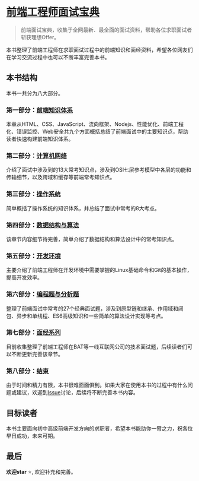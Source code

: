 # [前端工程师面试宝典](https://github.com/qulongjun/Front-End-Interview)

> 前端面试宝典，收集于全网最新、最全面的面试资料，帮助各位求职面试者斩获理想Offer。

本书整理了前端工程师在求职面试过程中的前端知识和面经资料，希望各位网友们在学习交流过程中也可以不断丰富完善本书。


## 本书结构
本书一共分为八大部分。
### 第一部分：[前端知识体系](https://qulongjun.github.io/Front-End-Interview/%E5%89%8D%E7%AB%AF%E7%9F%A5%E8%AF%86%E4%BD%93%E7%B3%BB/HTML%E7%9B%B8%E5%85%B3/1.HTML%E5%9F%BA%E7%A1%80%E5%BC%BA%E5%8C%96.html)
本章从HTML、CSS、JavaScript、流向框架、Nodejs、性能优化、前端工程化、错误监控、Web安全共九个方面概括总结了前端面试中的主要知识点，帮助读者快速构建前端知识体系。
### 第二部分：[计算机网络](https://qulongjun.github.io/Front-End-Interview/%E8%AE%A1%E7%AE%97%E6%9C%BA%E7%BD%91%E7%BB%9C/1.TCP.html)
介绍了面试中涉及到的13大常考知识点，涉及到OSI七层参考模型中各层的功能和传输细节，以及跨域和缓存等前端常考知识点。
### 第三部分：[操作系统](https://qulongjun.github.io/Front-End-Interview/%E6%93%8D%E4%BD%9C%E7%B3%BB%E7%BB%9F/1.%E5%9F%BA%E7%A1%80%E7%9F%A5%E8%AF%86.html)
简单概括了操作系统的知识体系，并总结了面试中常考的8大考点。
### 第四部分：[数据结构与算法](https://qulongjun.github.io/Front-End-Interview/%E6%95%B0%E6%8D%AE%E7%BB%93%E6%9E%84%E4%B8%8E%E7%AE%97%E6%B3%95/1.%E6%95%B0%E6%8D%AE%E7%BB%93%E6%9E%84.html)
该章节内容细节待完善，简单介绍了数据结构和算法设计中的常考知识点。
### 第五部分：[开发环境](https://qulongjun.github.io/Front-End-Interview/%E5%BC%80%E5%8F%91%E7%8E%AF%E5%A2%83/1.Git%E7%9B%B8%E5%85%B3.html)
主要介绍了前端工程师在开发环境中需要掌握的Linux基础命令和Git的基本操作，提高开发效率。
### 第六部分：[编程题与分析题](https://qulongjun.github.io/Front-End-Interview/%E7%BC%96%E7%A8%8B%E9%A2%98%E4%B8%8E%E5%88%86%E6%9E%90%E9%A2%98/1.%E7%BB%A7%E6%89%BF%E7%9A%84%E5%A4%9A%E7%A7%8D%E5%AE%9E%E7%8E%B0%E6%96%B9%E5%BC%8F.html)
整理了前端面试中常考的27个经典面试题，涉及到原型链和继承、作用域和闭包、异步和单线程、ES6高级知识和一些简单的算法设计实现等考点。
### 第七部分：[面经系列](https://qulongjun.github.io/Front-End-Interview/%E9%9D%A2%E7%BB%8F%E7%B3%BB%E5%88%97/0.%E9%9D%A2%E8%AF%95%E6%8A%80%E5%B7%A7.html)
目前收集整理了前端工程师在BAT等一线互联网公司的技术面试题，后续读者们可以不断更新完善该章节。
### 第八部分：[结束](https://qulongjun.github.io/Front-End-Interview/%E6%80%BB%E7%BB%93/1.%E5%89%8D%E7%AB%AF%E6%80%BB%E7%BB%93.html)
由于时间和精力有限，本书很难面面俱到。如果大家在使用本书的过程中有什么问题或建议，欢迎到[Issue](https://github.com/qulongjun/Front-End-Interview/issues)讨论，后续将不断完善本书内容。

## 目标读者
本书主要面向初中高级前端开发方向的求职者，希望本书能助你一臂之力，祝各位早日成功，未来可期。  

## 最后
**欢迎star** :star:,  欢迎补充和完善。
